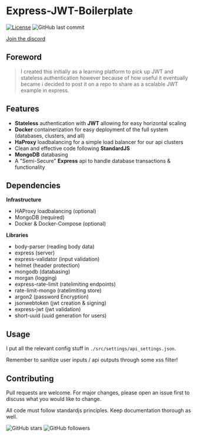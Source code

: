 # Express-JWT-Boilerplate
 [![License](https://img.shields.io/badge/license-MIT-green)](https://github.com/GagePielsticker/Express-JWT-Boilerplate/blob/master/LICENSE.md) 
 ![GitHub last commit](https://img.shields.io/github/last-commit/gagepielsticker/Express-JWT-Boilerplate) 

[Join the discord](https://discord.gg/8PmWZKb)
## Foreword

> I created this initially as a learning platform to pick up JWT and stateless authentication however because of how useful it eventually became i decided to post it on a repo to share as a scalable JWT example in express.

## Features

- **Stateless** authentication with **JWT** allowing for easy horizontal scaling
- **Docker** containerization for easy deployment of the full system (databases, clusters, and all)
- **HaProxy** loadbalancing for a simple load balancer for our api clusters
- Clean and effective code following **StandardJS**
- **MongoDB** databasing
- A "Semi-Secure" **Express** api to handle database transactions & functionality

## Dependencies

**Infrastructure**
- HAProxy loadbalancing (optional)
- MongoDB (required)
- Docker & Docker-Compose (optional)

**Libraries**
- body-parser (reading body data)
- express (server)
- express-validator (input validation)
- helmet (header protection)
- mongodb (databasing)
- morgan (logging)
- express-rate-limit (ratelimiting endpoints)
- rate-limit-mongo (ratelimiting store)
- argon2 (password Encryption)
- jsonwebtoken (jwt creation & signing)
- express-jwt (jwt validation)
- short-uuid (uuid generation for users)

## Usage
I put all the relevant config stuff in `./src/settings/api_settings.json`.

Remember to sanitize user inputs / api outputs through some xss filter!


## Contributing
Pull requests are welcome. For major changes, please open an issue first to discuss what you would like to change.

All code must follow standardjs principles. Keep documentation thorough as well.

![GitHub stars](https://img.shields.io/github/stars/gagepielsticker/Express-JWT-Boilerplate?style=social)
![GitHub followers](https://img.shields.io/github/followers/gagepielsticker?style=social)

